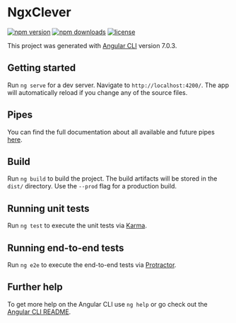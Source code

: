 # NgxClever
[![npm version](https://badge.fury.io/js/ngx-clever.svg)](https://www.npmjs.com/package/ngx-clever)
[![npm downloads](https://img.shields.io/npm/dt/ngx-clever.svg)](https://www.npmjs.org/package/ngx-clever)
[![license](https://img.shields.io/github/license/mashape/apistatus.svg?maxAge=2592000)](http://opensource.org/licenses/MIT)

This project was generated with [Angular CLI](https://github.com/angular/angular-cli) version 7.0.3.

## Getting started

Run `ng serve` for a dev server. Navigate to `http://localhost:4200/`. The app will automatically reload if you change any of the source files.

## Pipes

You can find the full documentation about all available and future pipes [here](https://github.com/DevCleverSolutions/ngx-clever).

## Build

Run `ng build` to build the project. The build artifacts will be stored in the `dist/` directory. Use the `--prod` flag for a production build.

## Running unit tests

Run `ng test` to execute the unit tests via [Karma](https://karma-runner.github.io).

## Running end-to-end tests

Run `ng e2e` to execute the end-to-end tests via [Protractor](http://www.protractortest.org/).

## Further help

To get more help on the Angular CLI use `ng help` or go check out the [Angular CLI README](https://github.com/angular/angular-cli/blob/master/README.md).
